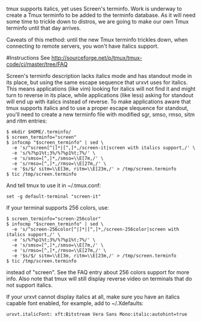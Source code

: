 tmux supports italics, yet uses Screen's terminfo. Work is underway to create a
Tmux terminfo to be added to the terminfo database. As it will need some time
to trickle down to distros, we are going to make our own Tmux terminfo until
that day arrives.

Caveats of this method: until the new Tmux terminfo trickles down, when
connecting to remote servers, you won't have italics support.

#Instructions
See http://sourceforge.net/p/tmux/tmux-code/ci/master/tree/FAQ

Screen's terminfo description lacks italics mode and has standout mode in its
place, but using the same escape sequence that urxvt uses for italics. This
means applications (like vim) looking for italics will not find it and might
turn to reverse in its place, while applications (like less) asking for
standout will end up with italics instead of reverse. To make applications
aware that tmux supports italics and to use a proper escape slequence for
standout, you'll need to create a new terminfo file with modified sgr, smso,
rmso, sitm and ritm entries:

	$ mkdir $HOME/.terminfo/
	$ screen_terminfo="screen"
	$ infocmp "$screen_terminfo" | sed \
	  -e 's/^screen[^|]*|[^,]*,/screen-it|screen with italics support,/' \
	  -e 's/%?%p1%t;3%/%?%p1%t;7%/' \
	  -e 's/smso=[^,]*,/smso=\\E[7m,/' \
	  -e 's/rmso=[^,]*,/rmso=\\E[27m,/' \
	  -e '$s/$/ sitm=\\E[3m, ritm=\\E[23m,/' > /tmp/screen.terminfo
	$ tic /tmp/screen.terminfo

And tell tmux to use it in ~/.tmux.conf:

	set -g default-terminal "screen-it"

If your terminal supports 256 colors, use:

	$ screen_terminfo="screen-256color"
	$ infocmp "$screen_terminfo" | sed \
	  -e 's/^screen-256color[^|]*|[^,]*,/screen-256color|screen with italics support,/' \
	  -e 's/%?%p1%t;3%/%?%p1%t;7%/' \
	  -e 's/smso=[^,]*,/smso=\\E[7m,/' \
	  -e 's/rmso=[^,]*,/rmso=\\E[27m,/' \
	  -e '$s/$/ sitm=\\E[3m, ritm=\\E[23m,/' > /tmp/screen.terminfo
	$ tic /tmp/screen.terminfo

instead of "screen". See the FAQ entry about 256 colors support for more info.
Also note that tmux will still display reverse video on terminals that do not
support italics.

If your urxvt cannot display italics at all, make sure you have an italics
capable font enabled, for example, add to ~/.Xdefaults:

	urxvt.italicFont: xft:Bitstream Vera Sans Mono:italic:autohint=true


